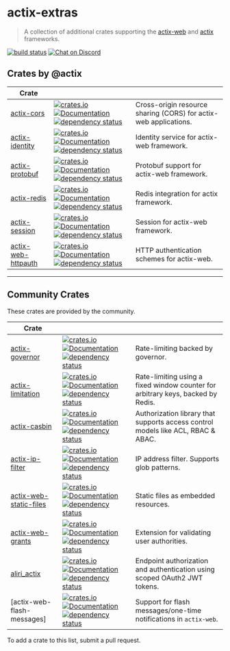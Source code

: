 # actix-extras

> A collection of additional crates supporting the [actix-web] and [actix] frameworks.

[![build status](https://github.com/actix/actix-extras/workflows/CI%20%28Linux%29/badge.svg?branch=master&event=push)](https://github.com/actix/actix-extras/actions)
[![Chat on Discord](https://img.shields.io/discord/771444961383153695?label=chat&logo=discord)](https://discord.gg/5Ux4QGChWc)

## Crates by @actix

| Crate                |                                                                                                                                                                                                                                                                                                                                                                     |                                                                  |
| -------------------- | ------------------------------------------------------------------------------------------------------------------------------------------------------------------------------------------------------------------------------------------------------------------------------------------------------------------------------------------------------------------- | ---------------------------------------------------------------- |
| [actix-cors]         | [![crates.io](https://img.shields.io/crates/v/actix-cors?label=latest)](https://crates.io/crates/actix-cors) [![Documentation](https://docs.rs/actix-cors/badge.svg)](https://docs.rs/actix-cors) [![dependency status](https://deps.rs/crate/actix-cors/0.5.4/status.svg)](https://deps.rs/crate/actix-cors/0.5.4)                                                 | Cross-origin resource sharing (CORS) for actix-web applications. |
| [actix-identity]     | [![crates.io](https://img.shields.io/crates/v/actix-identity?label=latest)](https://crates.io/crates/actix-identity) [![Documentation](https://docs.rs/actix-identity/badge.svg)](https://docs.rs/actix-identity) [![dependency status](https://deps.rs/crate/actix-identity/0.3.1/status.svg)](https://deps.rs/crate/actix-identity/0.3.1)                         | Identity service for actix-web framework.                        |
| [actix-protobuf]     | [![crates.io](https://img.shields.io/crates/v/actix-protobuf?label=latest)](https://crates.io/crates/actix-protobuf) [![Documentation](https://docs.rs/actix-protobuf/badge.svg)](https://docs.rs/actix-protobuf) [![dependency status](https://deps.rs/crate/actix-protobuf/0.6.0/status.svg)](https://deps.rs/crate/actix-protobuf/0.6.0)                         | Protobuf support for actix-web framework.                        |
| [actix-redis]        | [![crates.io](https://img.shields.io/crates/v/actix-redis?label=latest)](https://crates.io/crates/actix-redis) [![Documentation](https://docs.rs/actix-redis/badge.svg)](https://docs.rs/actix-redis) [![dependency status](https://deps.rs/crate/actix-redis/0.9.1/status.svg)](https://deps.rs/crate/actix-redis/0.9.1)                                           | Redis integration for actix framework.                           |
| [actix-session]      | [![crates.io](https://img.shields.io/crates/v/actix-session?label=latest)](https://crates.io/crates/actix-session) [![Documentation](https://docs.rs/actix-session/badge.svg)](https://docs.rs/actix-session) [![dependency status](https://deps.rs/crate/actix-session/0.4.0/status.svg)](https://deps.rs/crate/actix-session/0.4.0)                               | Session for actix-web framework.                                 |
| [actix-web-httpauth] | [![crates.io](https://img.shields.io/crates/v/actix-web-httpauth?label=latest)](https://crates.io/crates/actix-web-httpauth) [![Documentation](https://docs.rs/actix-web-httpauth/badge.svg)](https://docs.rs/actix-web-httpauth) [![dependency status](https://deps.rs/crate/actix-web-httpauth/0.5.0/status.svg)](https://deps.rs/crate/actix-web-httpauth/0.5.0) | HTTP authentication schemes for actix-web.                       |

---

## Community Crates

These crates are provided by the community.

| Crate                    |                                                                                                                                                                                                                                                                                                                                                                                             |                                                                                  |
| ------------------------ | ------------------------------------------------------------------------------------------------------------------------------------------------------------------------------------------------------------------------------------------------------------------------------------------------------------------------------------------------------------------------------------------- | -------------------------------------------------------------------------------- |
| [actix-governor]         | [![crates.io](https://img.shields.io/crates/v/actix-governor?label=latest)](https://crates.io/crates/actix-governor) [![Documentation](https://docs.rs/actix-governor/badge.svg)](https://docs.rs/actix-governor) [![dependency status](https://deps.rs/crate/actix-governor/0.2.4/status.svg)](https://deps.rs/crate/actix-governor/0.2.4)                                                 | Rate-limiting backed by governor.                                                |
| [actix-limitation]       | [![crates.io](https://img.shields.io/crates/v/actix-limitation?label=latest)](https://crates.io/crates/actix-limitation) [![Documentation](https://docs.rs/actix-limitation/badge.svg)](https://docs.rs/actix-limitation) [![dependency status](https://deps.rs/crate/actix-limitation/0.1.4/status.svg)](https://deps.rs/crate/actix-limitation/0.1.4)                                     | Rate-limiting using a fixed window counter for arbitrary keys, backed by Redis.  |
| [actix-casbin]           | [![crates.io](https://img.shields.io/crates/v/actix-casbin?label=latest)](https://crates.io/crates/actix-casbin) [![Documentation](https://docs.rs/actix-casbin/badge.svg)](https://docs.rs/actix-casbin) [![dependency status](https://deps.rs/crate/actix-casbin/0.4.2/status.svg)](https://deps.rs/crate/actix-casbin/0.4.2)                                                             | Authorization library that supports access control models like ACL, RBAC & ABAC. |
| [actix-ip-filter]        | [![crates.io](https://img.shields.io/crates/v/actix-ip-filter?label=latest)](https://crates.io/crates/actix-ip-filter) [![Documentation](https://docs.rs/actix-ip-filter/badge.svg)](https://docs.rs/actix-ip-filter) [![dependency status](https://deps.rs/crate/actix-ip-filter/0.2.0/status.svg)](https://deps.rs/crate/actix-ip-filter/0.2.0)                                           | IP address filter. Supports glob patterns.                                       |
| [actix-web-static-files] | [![crates.io](https://img.shields.io/crates/v/actix-web-static-files?label=latest)](https://crates.io/crates/actix-web-static-files) [![Documentation](https://docs.rs/actix-web-static-files/badge.svg)](https://docs.rs/actix-web-static-files) [![dependency status](https://deps.rs/crate/actix-web-static-files/3.0.5/status.svg)](https://deps.rs/crate/actix-web-static-files/3.0.5) | Static files as embedded resources.                                              |
| [actix-web-grants]       | [![crates.io](https://img.shields.io/crates/v/actix-web-grants?label=latest)](https://crates.io/crates/actix-web-grants) [![Documentation](https://docs.rs/actix-web-grants/badge.svg)](https://docs.rs/actix-web-grants) [![dependency status](https://deps.rs/crate/actix-web-grants/2.0.1/status.svg)](https://deps.rs/crate/actix-web-grants/2.0.1)                                     | Extension for validating user authorities.                                       |
| [aliri_actix]            | [![crates.io](https://img.shields.io/crates/v/aliri_actix?label=latest)](https://crates.io/crates/aliri_actix) [![Documentation](https://docs.rs/aliri_actix/badge.svg)](https://docs.rs/aliri_actix) [![dependency status](https://deps.rs/crate/aliri_actix/0.5.0/status.svg)](https://deps.rs/crate/aliri_actix/0.5.0)                                                                   | Endpoint authorization and authentication using scoped OAuth2 JWT tokens.        |
| [actix-web-flash-messages]            | [![crates.io](https://img.shields.io/crates/v/actix-web-flash-messages?label=latest)](https://crates.io/crates/actix-web-flash-messages) [![Documentation](https://docs.rs/actix-web-flash-messages/badge.svg)](https://docs.rs/actix_web_flash_messages) [![dependency status](https://deps.rs/crate/actix-web-flash-messages/0.2.0/status.svg)](https://deps.rs/crate/actix-web-flash-messages/0.2.0)                                                                   | Support for flash messages/one-time notifications in `actix-web`.        |

To add a crate to this list, submit a pull request.

<!-- REFERENCES -->

[actix]: https://github.com/actix/actix
[actix-web]: https://github.com/actix/actix-web
[actix-extras]: https://github.com/actix/actix-extras
[actix-cors]: actix-cors
[actix-identity]: actix-identity
[actix-protobuf]: actix-protobuf
[actix-redis]: actix-redis
[actix-session]: actix-session
[actix-web-httpauth]: actix-web-httpauth
[actix-limitation]: https://github.com/0xmad/actix-limitation
[actix-casbin]: https://github.com/casbin-rs/actix-casbin
[actix-ip-filter]: https://github.com/jhen0409/actix-ip-filter
[actix-web-static-files]: https://github.com/kilork/actix-web-static-files
[actix-web-grants]: https://github.com/DDtKey/actix-web-grants
[actix-governor]: https://github.com/AaronErhardt/actix-governor
[aliri_actix]: https://github.com/neoeinstein/aliri
